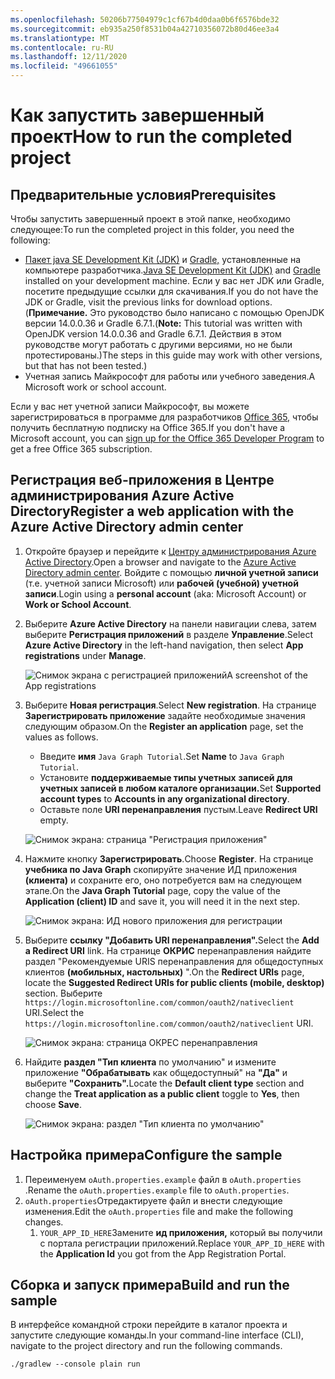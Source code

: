```yaml
---
ms.openlocfilehash: 50206b77504979c1cf67b4d0daa0b6f6576bde32
ms.sourcegitcommit: eb935a250f8531b04a42710356072b80d46ee3a4
ms.translationtype: MT
ms.contentlocale: ru-RU
ms.lasthandoff: 12/11/2020
ms.locfileid: "49661055"
---
```

# <a name="how-to-run-the-completed-project"></a><span data-ttu-id="11b2b-101">Как запустить завершенный проект</span><span class="sxs-lookup"><span data-stu-id="11b2b-101">How to run the completed project</span></span>

## <a name="prerequisites"></a><span data-ttu-id="11b2b-102">Предварительные условия</span><span class="sxs-lookup"><span data-stu-id="11b2b-102">Prerequisites</span></span>

<span data-ttu-id="11b2b-103">Чтобы запустить завершенный проект в этой папке, необходимо следующее:</span><span class="sxs-lookup"><span data-stu-id="11b2b-103">To run the completed project in this folder, you need the following:</span></span>

- <span data-ttu-id="11b2b-104">[Пакет java SE Development Kit (JDK)](https://java.com/en/download/faq/develop.xml) и [Gradle,](https://gradle.org/) установленные на компьютере разработчика.</span><span class="sxs-lookup"><span data-stu-id="11b2b-104">[Java SE Development Kit (JDK)](https://java.com/en/download/faq/develop.xml) and [Gradle](https://gradle.org/) installed on your development machine.</span></span> <span data-ttu-id="11b2b-105">Если у вас нет JDK или Gradle, посетите предыдущие ссылки для скачивания.</span><span class="sxs-lookup"><span data-stu-id="11b2b-105">If you do not have the JDK or Gradle, visit the previous links for download options.</span></span> <span data-ttu-id="11b2b-106">(**Примечание.** Это руководство было написано с помощью OpenJDK версии 14.0.0.36 и Gradle 6.7.1.</span><span class="sxs-lookup"><span data-stu-id="11b2b-106">(**Note:** This tutorial was written with OpenJDK version 14.0.0.36 and Gradle 6.7.1.</span></span> <span data-ttu-id="11b2b-107">Действия в этом руководстве могут работать с другими версиями, но не были протестированы.)</span><span class="sxs-lookup"><span data-stu-id="11b2b-107">The steps in this guide may work with other versions, but that has not been tested.)</span></span>
- <span data-ttu-id="11b2b-108">Учетная запись Майкрософт для работы или учебного заведения.</span><span class="sxs-lookup"><span data-stu-id="11b2b-108">A Microsoft work or school account.</span></span>

<span data-ttu-id="11b2b-109">Если у вас нет учетной записи Майкрософт, вы можете зарегистрироваться в программе для разработчиков [Office 365,](https://developer.microsoft.com/office/dev-program) чтобы получить бесплатную подписку на Office 365.</span><span class="sxs-lookup"><span data-stu-id="11b2b-109">If you don't have a Microsoft account, you can [sign up for the Office 365 Developer Program](https://developer.microsoft.com/office/dev-program) to get a free Office 365 subscription.</span></span>

## <a name="register-a-web-application-with-the-azure-active-directory-admin-center"></a><span data-ttu-id="11b2b-110">Регистрация веб-приложения в Центре администрирования Azure Active Directory</span><span class="sxs-lookup"><span data-stu-id="11b2b-110">Register a web application with the Azure Active Directory admin center</span></span>

1. <span data-ttu-id="11b2b-111">Откройте браузер и перейдите к [Центру администрирования Azure Active Directory](https://aad.portal.azure.com).</span><span class="sxs-lookup"><span data-stu-id="11b2b-111">Open a browser and navigate to the [Azure Active Directory admin center](https://aad.portal.azure.com).</span></span> <span data-ttu-id="11b2b-112">Войдите с помощью **личной учетной записи** (т.е. учетной записи Microsoft) или **рабочей (учебной) учетной записи**.</span><span class="sxs-lookup"><span data-stu-id="11b2b-112">Login using a **personal account** (aka: Microsoft Account) or **Work or School Account**.</span></span>

1. <span data-ttu-id="11b2b-113">Выберите **Azure Active Directory** на панели навигации слева, затем выберите **Регистрация приложений** в разделе **Управление**.</span><span class="sxs-lookup"><span data-stu-id="11b2b-113">Select **Azure Active Directory** in the left-hand navigation, then select **App registrations** under **Manage**.</span></span>

    ![<span data-ttu-id="11b2b-114">Снимок экрана с регистрацией приложений</span><span class="sxs-lookup"><span data-stu-id="11b2b-114">A screenshot of the App registrations</span></span> ](/tutorial/images/aad-portal-app-registrations.png)

1. <span data-ttu-id="11b2b-115">Выберите **Новая регистрация**.</span><span class="sxs-lookup"><span data-stu-id="11b2b-115">Select **New registration**.</span></span> <span data-ttu-id="11b2b-116">На странице **Зарегистрировать приложение** задайте необходимые значения следующим образом.</span><span class="sxs-lookup"><span data-stu-id="11b2b-116">On the **Register an application** page, set the values as follows.</span></span>

    - <span data-ttu-id="11b2b-117">Введите **имя** `Java Graph Tutorial`.</span><span class="sxs-lookup"><span data-stu-id="11b2b-117">Set **Name** to `Java Graph Tutorial`.</span></span>
    - <span data-ttu-id="11b2b-118">Установите **поддерживаемые типы учетных** **записей для учетных записей в любом каталоге организации.**</span><span class="sxs-lookup"><span data-stu-id="11b2b-118">Set **Supported account types** to **Accounts in any organizational directory**.</span></span>
    - <span data-ttu-id="11b2b-119">Оставьте поле **URI перенаправления** пустым.</span><span class="sxs-lookup"><span data-stu-id="11b2b-119">Leave **Redirect URI** empty.</span></span>

    ![Снимок экрана: страница "Регистрация приложения"](/tutorial/images/aad-register-an-app.png)

1. <span data-ttu-id="11b2b-121">Нажмите кнопку **Зарегистрировать**.</span><span class="sxs-lookup"><span data-stu-id="11b2b-121">Choose **Register**.</span></span> <span data-ttu-id="11b2b-122">На странице **учебника по Java Graph** скопируйте значение ИД приложения **(клиента)** и сохраните его, оно потребуется вам на следующем этапе.</span><span class="sxs-lookup"><span data-stu-id="11b2b-122">On the **Java Graph Tutorial** page, copy the value of the **Application (client) ID** and save it, you will need it in the next step.</span></span>

    ![Снимок экрана: ИД нового приложения для регистрации](/tutorial/images/aad-application-id.png)

1. <span data-ttu-id="11b2b-124">Выберите **ссылку "Добавить URI перенаправления".**</span><span class="sxs-lookup"><span data-stu-id="11b2b-124">Select the **Add a Redirect URI** link.</span></span> <span data-ttu-id="11b2b-125">На странице **ОКРИС** перенаправления найдите раздел "Рекомендуемые URIS перенаправления для общедоступных клиентов **(мобильных, настольных)** ".</span><span class="sxs-lookup"><span data-stu-id="11b2b-125">On the **Redirect URIs** page, locate the **Suggested Redirect URIs for public clients (mobile, desktop)** section.</span></span> <span data-ttu-id="11b2b-126">Выберите `https://login.microsoftonline.com/common/oauth2/nativeclient` URI.</span><span class="sxs-lookup"><span data-stu-id="11b2b-126">Select the `https://login.microsoftonline.com/common/oauth2/nativeclient` URI.</span></span>

    ![Снимок экрана: страница ОКРЕС перенаправления](/tutorial/images/aad-redirect-uris.png)

1. <span data-ttu-id="11b2b-128">Найдите **раздел "Тип клиента** по умолчанию" и измените приложение **"Обрабатывать** как общедоступный" на **"Да"** и выберите **"Сохранить".**</span><span class="sxs-lookup"><span data-stu-id="11b2b-128">Locate the **Default client type** section and change the **Treat application as a public client** toggle to **Yes**, then choose **Save**.</span></span>

    ![Снимок экрана: раздел "Тип клиента по умолчанию"](/tutorial/images/aad-default-client-type.png)

## <a name="configure-the-sample"></a><span data-ttu-id="11b2b-130">Настройка примера</span><span class="sxs-lookup"><span data-stu-id="11b2b-130">Configure the sample</span></span>

1. <span data-ttu-id="11b2b-131">Переименуем `oAuth.properties.example` файл в `oAuth.properties` .</span><span class="sxs-lookup"><span data-stu-id="11b2b-131">Rename the `oAuth.properties.example` file to `oAuth.properties`.</span></span>
1. <span data-ttu-id="11b2b-132">`oAuth.properties`Отредактируете файл и внести следующие изменения.</span><span class="sxs-lookup"><span data-stu-id="11b2b-132">Edit the `oAuth.properties` file and make the following changes.</span></span>
    1. <span data-ttu-id="11b2b-133">`YOUR_APP_ID_HERE`Замените **ид приложения,** который вы получили с портала регистрации приложений.</span><span class="sxs-lookup"><span data-stu-id="11b2b-133">Replace `YOUR_APP_ID_HERE` with the **Application Id** you got from the App Registration Portal.</span></span>

## <a name="build-and-run-the-sample"></a><span data-ttu-id="11b2b-134">Сборка и запуск примера</span><span class="sxs-lookup"><span data-stu-id="11b2b-134">Build and run the sample</span></span>

<span data-ttu-id="11b2b-135">В интерфейсе командной строки перейдите в каталог проекта и запустите следующие команды.</span><span class="sxs-lookup"><span data-stu-id="11b2b-135">In your command-line interface (CLI), navigate to the project directory and run the following commands.</span></span>

```Shell
./gradlew --console plain run
```
